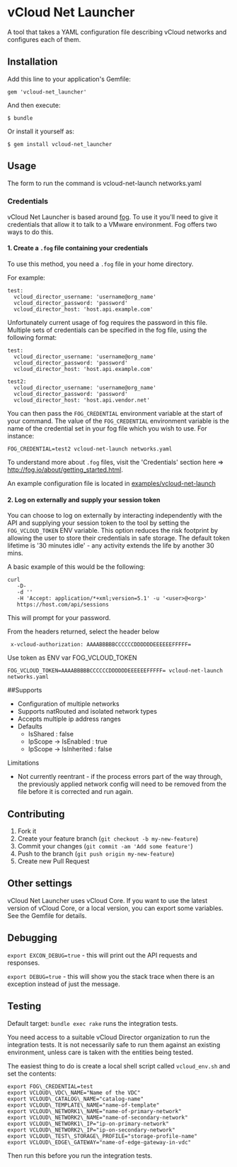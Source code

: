 vCloud Net Launcher
===================

A tool that takes a YAML configuration file describing vCloud networks and configures each of them.

## Installation

Add this line to your application's Gemfile:

    gem 'vcloud-net_launcher'

And then execute:

    $ bundle

Or install it yourself as:

    $ gem install vcloud-net_launcher

## Usage

The form to run the command is
    vcloud-net-launch networks.yaml

### Credentials

vCloud Net Launcher is based around [fog]. To use it you'll need to give it credentials that allow it to talk to a VMware
environment. Fog offers two ways to do this.

#### 1. Create a `.fog` file containing your credentials

To use this method, you need a `.fog` file in your home directory.

For example:

    test:
      vcloud_director_username: 'username@org_name'
      vcloud_director_password: 'password'
      vcloud_director_host: 'host.api.example.com'

Unfortunately current usage of fog requires the password in this file. Multiple sets of credentials can be specified in the fog file, using the following format:

    test:
      vcloud_director_username: 'username@org_name'
      vcloud_director_password: 'password'
      vcloud_director_host: 'host.api.example.com'

    test2:
      vcloud_director_username: 'username@org_name'
      vcloud_director_password: 'password'
      vcloud_director_host: 'host.api.vendor.net'

You can then pass the `FOG_CREDENTIAL` environment variable at the start of your command. The value of the `FOG_CREDENTIAL` environment variable is the name of the credential set in your fog file which you wish to use.  For instance:

    FOG_CREDENTIAL=test2 vcloud-net-launch networks.yaml

To understand more about `.fog` files, visit the 'Credentials' section here => http://fog.io/about/getting_started.html.

An example configuration file is located in [examples/vcloud-net-launch][example_yaml]

#### 2. Log on externally and supply your session token

You can choose to log on externally by interacting independently with the API and supplying your session token to the
tool by setting the `FOG_VCLOUD_TOKEN` ENV variable. This option reduces the risk footprint by allowing the user to
store their credentials in safe storage. The default token lifetime is '30 minutes idle' - any activity extends the life by another 30 mins.

A basic example of this would be the following:

    curl
       -D-
       -d ''
       -H 'Accept: application/*+xml;version=5.1' -u '<user>@<org>'
       https://host.com/api/sessions

This will prompt for your password.

From the headers returned, select the header below

     x-vcloud-authorization: AAAABBBBBCCCCCCDDDDDDEEEEEEFFFFF=

Use token as ENV var FOG_VCLOUD_TOKEN

    FOG_VCLOUD_TOKEN=AAAABBBBBCCCCCCDDDDDDEEEEEEFFFFF= vcloud-net-launch networks.yaml


##Supports

* Configuration of multiple networks
* Supports natRouted and isolated network types
* Accepts multiple ip address ranges
* Defaults
  * IsShared : false
  * IpScope -> IsEnabled : true
  * IpScope -> IsInherited : false

Limitations

* Not currently reentrant - if the process errors part of the way through, the previously applied network config
will need to be removed from the file before it is corrected and run again.

## Contributing

1. Fork it
2. Create your feature branch (`git checkout -b my-new-feature`)
3. Commit your changes (`git commit -am 'Add some feature'`)
4. Push to the branch (`git push origin my-new-feature`)
5. Create new Pull Request

## Other settings

vCloud Net Launcher uses vCloud Core. If you want to use the latest version of vCloud Core, or a local version, you can export some variables. See the Gemfile for details.

## Debugging

`export EXCON_DEBUG=true` - this will print out the API requests and responses.

`export DEBUG=true` - this will show you the stack trace when there is an exception instead of just the message.

## Testing

Default target: `bundle exec rake` runs the integration tests.

You need access to a suitable vCloud Director organization to run the
integration tests. It is not necessarily safe to run them against an existing
environment, unless care is taken with the entities being tested.

The easiest thing to do is create a local shell script called
`vcloud_env.sh` and set the contents:

    export FOG\_CREDENTIAL=test
    export VCLOUD\_VDC\_NAME="Name of the VDC"
    export VCLOUD\_CATALOG\_NAME="catalog-name"
    export VCLOUD\_TEMPLATE\_NAME="name-of-template"
    export VCLOUD\_NETWORK1\_NAME="name-of-primary-network"
    export VCLOUD\_NETWORK2\_NAME="name-of-secondary-network"
    export VCLOUD\_NETWORK1\_IP="ip-on-primary-network"
    export VCLOUD\_NETWORK2\_IP="ip-on-secondary-network"
    export VCLOUD\_TEST\_STORAGE\_PROFILE="storage-profile-name"
    export VCLOUD\_EDGE\_GATEWAY="name-of-edge-gateway-in-vdc"

Then run this before you run the integration tests.

[example_yaml]: ../examples/vcloud-net-launch/
[fog]: http://fog.io/

